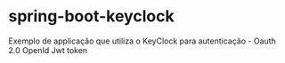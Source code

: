 # spring-boot-keyclock
Exemplo de applicação que utiliza o KeyClock para autenticação - Oauth 2.0 OpenId Jwt token
